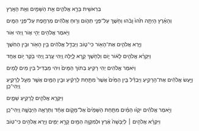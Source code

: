 בְּרֵאשִׁ֖ית בָּרָ֣א אֱלֹהִ֑ים אֵ֥ת הַשָּׁמַ֖יִם וְאֵ֥ת הָאָֽרֶץ

וְהָאָ֗רֶץ הָיְתָ֥ה תֹ֙הוּ֙ וָבֹ֔הוּ 
וְחֹ֖שֶׁךְ עַל־פְּנֵ֣י תְהֹ֑ום
וְר֣וּחַ אֱלֹהִ֔ים מְרַחֶ֖פֶת עַל־פְּנֵ֥י הַמָּֽיִם

וַיֹּ֥אמֶר אֱלֹהִ֖ים יְהִ֣י א֑וֹר
וַֽיְהִי אֽוֹר

וַיַּ֧רְא אֱלֹהִ֛ים אֶת־הָא֖וֹר כִּי־ט֑וֹב 
וַיַּבְדֵּ֣ל אֱלֹהִ֔ים בֵּ֥ין הָא֖וֹר וּבֵ֥ין הַחֹֽשֶׁךְ

וַיִּקְרָ֨א אֱלֹהִ֤ים לָא֔וֹר י֑וֹם
וְלַחֹ֖שֶׁךְ קָ֣רָא לָ֑יְלָה 
וַֽיְהִי עֶ֥רֶב 
וַֽיְהִי בֹ֖קֶר 
י֥וֹם אֶחָֽד

וַיֹּאמֶר אֱלֹהִים יְהִי רָקִיעַ בְּתוֹךְ הַמָּיִם֙
וִיהִי מַבְדִּיל בֵּין מַיִם לָמָיִם

וַיַּ֣עַשׂ אֱלֹהִ֔ים אֶת־הָרָקִ֖יעַ 
וַיַּבְדֵּ֗ל בֵּ֤ין הַמַּ֙יִם֙ אֲשֶׁר֙ מִתַּ֣חַת לָרָקִ֔יעַ וּבֵ֣ין הַמַּ֖יִם אֲשֶׁ֥ר מֵעַ֣ל לָרָקִ֑יעַ 
וַֽיְהִי־כֵֽן׃

וַיִּקְרָ֧א אֱלֹהִ֛ים לָֽרָקִ֖יעַ שָׁמָ֑יִם

וַיֹּ֣אמֶר אֱלֹהִ֗ים יִקָּו֨וּ הַמַּ֜יִם מִתַּ֤חַת הַשָּׁמַ֙יִם֙ אֶל־מָקֹ֣ום אֶחָ֔ד
וְתֵרָאֶ֖ה הַיַּבָּשָׁ֑ה
וַֽיְהִי־כֵֽן׃

וַיִּקְרָ֨א אֱלֹהִ֤ים ׀ לַיַּבָּשָׁה֙ אֶ֔רֶץ
וּלְמִקְוֵ֥ה הַמַּ֖יִם קָרָ֣א יַמִּ֑ים
וַיַּ֥רְא אֱלֹהִ֖ים כִּי־טֽוֹב׃
